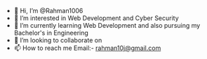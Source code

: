 - 👋 Hi, I’m @Rahman1006
- 👀 I’m interested in Web Development and Cyber Security 
- 🌱 I’m currently learning Web Development and also pursuing my Bachelor's in Engineering 
- 💞️ I’m looking to collaborate on 
- 📫 How to reach me Email:- rahman10j@gmail.com 

<!---
Rahman1006/Rahman1006 is a ✨ special ✨ repository because its `README.md` (this file) appears on your GitHub profile.
You can click the Preview link to take a look at your changes.
--->
